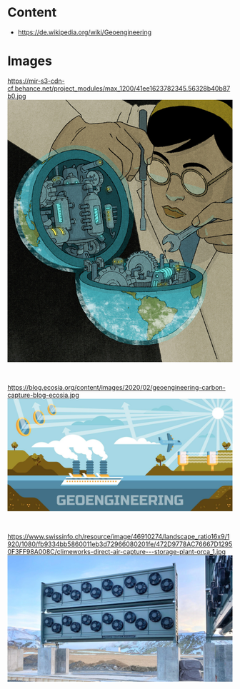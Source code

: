 # Content
- https://de.wikipedia.org/wiki/Geoengineering


# Images

https://mir-s3-cdn-cf.behance.net/project_modules/max_1200/41ee1623782345.56328b40b87b0.jpg
![Geoengineer engineering](41ee1623782345.56328b40b87b0.jpg)

<br>

https://blog.ecosia.org/content/images/2020/02/geoengineering-carbon-capture-blog-ecosia.jpg
![cool geoengineering-themed banner](geoengineering-carbon-capture-blog-ecosia.jpg)

<br>

https://www.swissinfo.ch/resource/image/46910274/landscape_ratio16x9/1920/1080/fb9334bb5860011eb3d72966080201fe/472D9778AC76667D12950F3FF98A008C/climeworks-direct-air-capture---storage-plant-orca_1.jpg
![CO2 direct air capture machine](climeworks-direct-air-capture---storage-plant-orca_1.webp)
